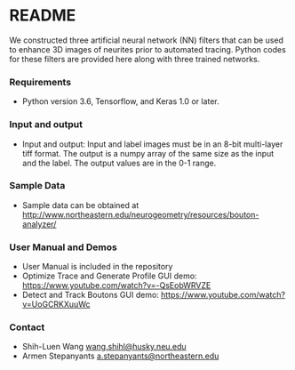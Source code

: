 # README #

We constructed three artificial neural network (NN) filters that can be used to enhance 3D images of neurites prior to automated tracing. Python codes for these filters are provided here along with three trained networks. 

### Requirements ###

* Python version 3.6, Tensorflow, and Keras 1.0 or later.

### Input and output ###

* Input and output: Input and label images must be in an 8-bit multi-layer tiff format. The output is a numpy array of the same size as the input and the label. The output values are in the 0-1 range.

### Sample Data ###

* Sample data can be obtained at http://www.northeastern.edu/neurogeometry/resources/bouton-analyzer/

### User Manual and Demos ###

* User Manual is included in the repository
* Optimize Trace and Generate Profile GUI demo: https://www.youtube.com/watch?v=-QsEobWRVZE
* Detect and Track Boutons GUI demo: https://www.youtube.com/watch?v=UoGCRKXuuWc

### Contact ###

* Shih-Luen Wang wang.shihl@husky.neu.edu
* Armen Stepanyants a.stepanyants@northeastern.edu
